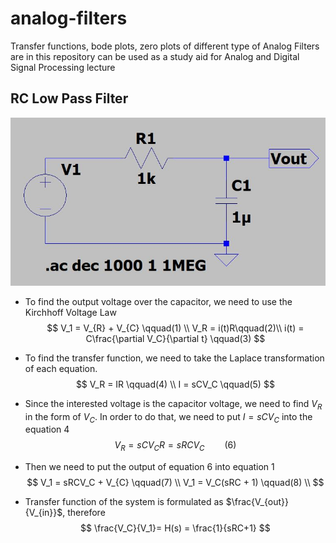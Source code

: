 # analog-filters

Transfer functions, bode plots, zero plots of different type of Analog Filters are in this repository can be used as a study aid for Analog and Digital Signal Processing lecture


## RC Low Pass Filter

![RC Circuit](circuit-images/rclowpass.JPG)

* To find the output voltage over the capacitor, we need to use the Kirchhoff Voltage Law
  $$
  V_1 = V_{R} + V_{C} \qquad(1) \\ 
  V_R = i(t)R\qquad(2)\\ 
  i(t) = C\frac{\partial V_C}{\partial t} \qquad(3)
  $$

* To find the transfer function, we need to take the Laplace transformation of each equation.
  $$
  V_R = IR \qquad(4) \\ 
  I = sCV_C \qquad(5)
  $$

* Since the interested voltage is the capacitor voltage, we need to find $V_R$ in the form of $V_C$. In order to do that, we need to put $I=sCV_C$ into the equation 4
  $$
  V_R = sCV_CR=sRCV_C  \qquad(6)
  $$

* Then we need to put the output of equation 6 into equation 1
  $$
  V_1 = sRCV_C  + V_{C} \qquad(7) \\
  V_1 = V_C(sRC + 1) \qquad(8) \\
  $$

* Transfer function of the system is formulated as $\frac{V_{out}}{V_{in}}$, therefore 
  $$
  \frac{V_C}{V_1}= H(s) = \frac{1}{sRC+1}
  $$
  

